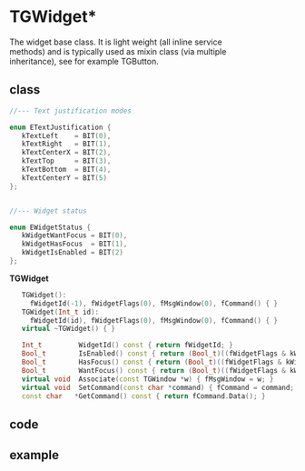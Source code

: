 <!-- TGWidget.md --- 
;; 
;; Description: 
;; Author: Hongyi Wu(吴鸿毅)
;; Email: wuhongyi@qq.com 
;; Created: 三 11月  9 15:09:34 2016 (+0800)
;; Last-Updated: 三 9月 16 11:17:16 2020 (+0800)
;;           By: Hongyi Wu(吴鸿毅)
;;     Update #: 2
;; URL: http://wuhongyi.cn -->

# TGWidget*

The widget base class. It is light weight (all inline service        
methods) and is typically used as mixin class (via multiple          
inheritance), see for example TGButton.



## class

```cpp
//--- Text justification modes

enum ETextJustification {
   kTextLeft    = BIT(0),
   kTextRight   = BIT(1),
   kTextCenterX = BIT(2),
   kTextTop     = BIT(3),
   kTextBottom  = BIT(4),
   kTextCenterY = BIT(5)
};


//--- Widget status

enum EWidgetStatus {
   kWidgetWantFocus = BIT(0),
   kWidgetHasFocus  = BIT(1),
   kWidgetIsEnabled = BIT(2)
};
```


**TGWidget**

```cpp
   TGWidget():
     fWidgetId(-1), fWidgetFlags(0), fMsgWindow(0), fCommand() { }
   TGWidget(Int_t id):
     fWidgetId(id), fWidgetFlags(0), fMsgWindow(0), fCommand() { }
   virtual ~TGWidget() { }

   Int_t         WidgetId() const { return fWidgetId; }
   Bool_t        IsEnabled() const { return (Bool_t)((fWidgetFlags & kWidgetIsEnabled) != 0); }
   Bool_t        HasFocus() const { return (Bool_t)((fWidgetFlags & kWidgetHasFocus) != 0); }
   Bool_t        WantFocus() const { return (Bool_t)((fWidgetFlags & kWidgetWantFocus) != 0); }
   virtual void  Associate(const TGWindow *w) { fMsgWindow = w; }
   virtual void  SetCommand(const char *command) { fCommand = command; }
   const char   *GetCommand() const { return fCommand.Data(); }
```


## code




## example



<!-- TGWidget.md ends here -->
